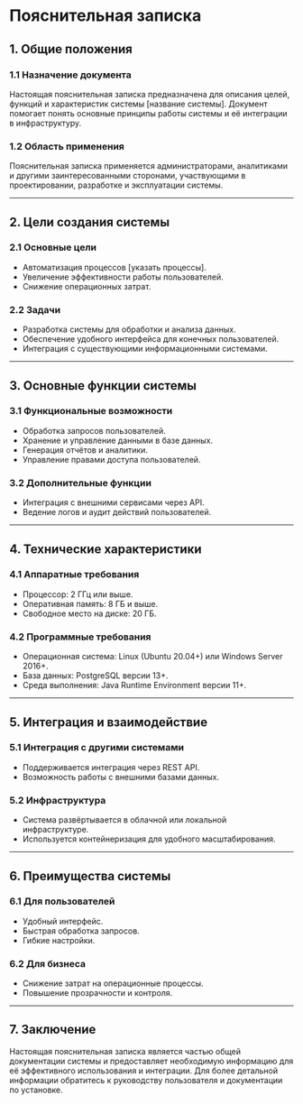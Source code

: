 # Пояснительная записка

## 1. Общие положения

### 1.1 Назначение документа
Настоящая пояснительная записка предназначена для описания целей, функций и характеристик системы [название системы]. Документ помогает понять основные принципы работы системы и её интеграции в инфраструктуру.

### 1.2 Область применения
Пояснительная записка применяется администраторами, аналитиками и другими заинтересованными сторонами, участвующими в проектировании, разработке и эксплуатации системы.

---

## 2. Цели создания системы

### 2.1 Основные цели
- Автоматизация процессов [указать процессы].
- Увеличение эффективности работы пользователей.
- Снижение операционных затрат.

### 2.2 Задачи
- Разработка системы для обработки и анализа данных.
- Обеспечение удобного интерфейса для конечных пользователей.
- Интеграция с существующими информационными системами.

---

## 3. Основные функции системы

### 3.1 Функциональные возможности
- Обработка запросов пользователей.
- Хранение и управление данными в базе данных.
- Генерация отчётов и аналитики.
- Управление правами доступа пользователей.

### 3.2 Дополнительные функции
- Интеграция с внешними сервисами через API.
- Ведение логов и аудит действий пользователей.

---

## 4. Технические характеристики

### 4.1 Аппаратные требования
- Процессор: 2 ГГц или выше.
- Оперативная память: 8 ГБ и выше.
- Свободное место на диске: 20 ГБ.

### 4.2 Программные требования
- Операционная система: Linux (Ubuntu 20.04+) или Windows Server 2016+.
- База данных: PostgreSQL версии 13+.
- Среда выполнения: Java Runtime Environment версии 11+.

---

## 5. Интеграция и взаимодействие

### 5.1 Интеграция с другими системами
- Поддерживается интеграция через REST API.
- Возможность работы с внешними базами данных.

### 5.2 Инфраструктура
- Система развёртывается в облачной или локальной инфраструктуре.
- Используется контейнеризация для удобного масштабирования.

---

## 6. Преимущества системы

### 6.1 Для пользователей
- Удобный интерфейс.
- Быстрая обработка запросов.
- Гибкие настройки.

### 6.2 Для бизнеса
- Снижение затрат на операционные процессы.
- Повышение прозрачности и контроля.

---

## 7. Заключение
Настоящая пояснительная записка является частью общей документации системы и предоставляет необходимую информацию для её эффективного использования и интеграции. Для более детальной информации обратитесь к руководству пользователя и документации по установке.

